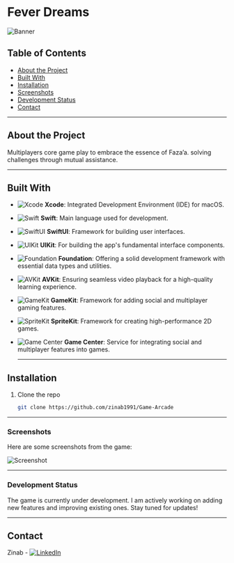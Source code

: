 # Fever Dreams 

![Banner](https://github.com/zinab1991/Game-Arcade/blob/main/3.png)

## Table of Contents
- [About the Project](#about-the-project)
- [Built With](#built-with)
- [Installation](#installation)
- [Screenshots](#screenshots)
- [Development Status](#development-status)
- [Contact](#contact)

---

## About the Project

Multiplayers core game play to embrace the essence of Faza’a. solving challenges through mutual assistance.

---

## Built With

- ![Xcode](https://img.shields.io/badge/Xcode-IDE-blue?style=flat&logo=xcode) **Xcode**: Integrated Development Environment (IDE) for macOS.
- ![Swift](https://img.shields.io/badge/Swift-Programming%20Language-orange?style=flat&logo=swift) **Swift**: Main language used for development.
- ![SwiftUI](https://img.shields.io/badge/SwiftUI-Framework-blue?style=flat&logo=swift) **SwiftUI**: Framework for building user interfaces.
- ![UIKit](https://img.shields.io/badge/UIKit-Framework-blue?style=flat&logo=apple) **UIKit**: For building the app's fundamental interface components.
- ![Foundation](https://img.shields.io/badge/Foundation-Framework-lightgrey?style=flat) **Foundation**: Offering a solid development framework with essential data types and utilities.
- ![AVKit](https://img.shields.io/badge/AVKit-Framework-blue?style=flat&logo=apple) **AVKit**: Ensuring seamless video playback for a high-quality learning experience.
- ![GameKit](https://img.shields.io/badge/GameKit-Framework-lightblue?style=flat&logo=apple) **GameKit**: Framework for adding social and multiplayer gaming features.
- ![SpriteKit](https://img.shields.io/badge/SpriteKit-Framework-lightgreen?style=flat&logo=apple) **SpriteKit**: Framework for creating high-performance 2D games.
- ![Game Center](https://img.shields.io/badge/Game%20Center-Service-lightcoral?style=flat&logo=apple) **Game Center**: Service for integrating social and multiplayer features into games.

  ---


## Installation

1. Clone the repo
   ```sh
   git clone https://github.com/zinab1991/Game-Arcade

---

### Screenshots

Here are some screenshots from the game:

![Screenshot](https://github.com/zinab1991/Game-Arcade/blob/main/Black%20and%20Beige%20Simple%20Phone%20UI%20Mockup%20Instagram%20Post.png)

---

### Development Status

The game is currently under development. I am actively working on adding new features and improving existing ones. Stay tuned for updates!

---

## Contact

Zinab - [![LinkedIn](https://img.shields.io/badge/LinkedIn-Connect-blue?style=flat&logo=linkedin)](https://www.linkedin.com/in/zainab-bahakeem-5b421849)

